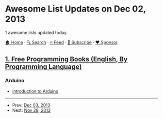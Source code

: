 # Awesome List Updates on Dec 02, 2013

1 awesome lists updated today.

[🏠 Home](/README.md) · [🔍 Search](https://www.trackawesomelist.com/search/) · [🔥 Feed](https://www.trackawesomelist.com/rss.xml) · [📮 Subscribe](https://trackawesomelist.us17.list-manage.com/subscribe?u=d2f0117aa829c83a63ec63c2f&id=36a103854c) · [❤️  Sponsor](https://github.com/sponsors/theowenyoung)



## [1. Free Programming Books (English, By Programming Language)](/content/EbookFoundation/free-programming-books/README.md)

### Arduino

*   [Introduction to Arduino](http://playground.arduino.cc/Main/ManualsAndCurriculum)

---

- Prev: [Dec 03, 2013](/content/2013/12/03/README.md)
- Next: [Nov 28, 2013](/content/2013/11/28/README.md)